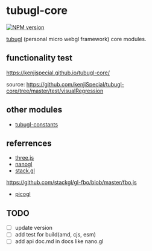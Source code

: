 # tubugl-core
[![NPM version][npm-image]][npm-url] 

[tubugl](https://github.com/kenjiSpecial/tubugl) (personal micro webgl framework) core modules.

## functionality test

https://kenjispecial.github.io/tubugl-core/

source: https://github.com/kenjiSpecial/tubugl-core/tree/master/test/visualRegression

## other modules

- [tubugl-constants](https://github.com/kenjiSpecial/tubugl-constants)


## referrences

- [three.js](https://github.com/mrdoob/three.js/)
- [nanogl](https://github.com/plepers/nanogl/)
- [stack.gl](http://stack.gl/)

https://github.com/stackgl/gl-fbo/blob/master/fbo.js

- [picogl](https://tsherif.github.io/picogl.js/)

[npm-image]: https://img.shields.io/npm/v/tubugl-core.svg?style=flat-square
[npm-url]: https://www.npmjs.com/package/tubugl-core 


## TODO

- [ ] update version
- [ ] add test for build(amd, cjs, esm)
- [ ] add api doc.md in docs like nano.gl